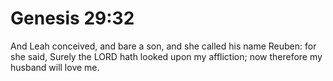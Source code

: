 # Genesis 29:32

And Leah conceived, and bare a son, and she called his name Reuben: for she said, Surely the LORD hath looked upon my affliction; now therefore my husband will love me.